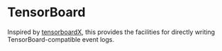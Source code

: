 # TensorBoard

Inspired by [tensorboardX](https://github.com/lanpa/tensorboardX), this provides the facilities for directly writing TensorBoard-compatible event logs.

